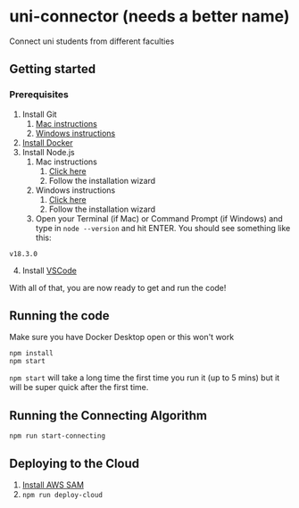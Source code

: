 # uni-connector (needs a better name)

Connect uni students from different faculties

## Getting started

### Prerequisites

1. Install Git
   1. [Mac instructions](https://git-scm.com/book/en/v2/Getting-Started-Installing-Git#:~:text=download/linux.-,Installing%20on%20macOS,-There%20are%20several)
   2. [Windows instructions](https://git-scm.com/download/win)
2. [Install Docker](https://docs.docker.com/get-docker/)
3. Install Node.js
   1. Mac instructions
      1. [Click here](https://nodejs.org/dist/v16.15.1/node-v16.15.1.pkg)
      2. Follow the installation wizard
   2. Windows instructions
      1. [Click here](https://nodejs.org/dist/v16.15.1/node-v16.15.1-x86.msi)
      2. Follow the installation wizard
   3. Open your Terminal (if Mac) or Command Prompt (if Windows) and type in `node --version` and hit ENTER. You should see something like this:

```
v18.3.0
```

4. Install [VSCode](https://code.visualstudio.com/download)

With all of that, you are now ready to get and run the code!

## Running the code

Make sure you have Docker Desktop open or this won't work

```
npm install
npm start
```

`npm start` will take a long time the first time you run it (up to 5 mins) but it will be super quick after the first time.

## Running the Connecting Algorithm

```
npm run start-connecting
```

## Deploying to the Cloud

1. [Install AWS SAM](https://aws.amazon.com/serverless/sam/)
2. `npm run deploy-cloud`
